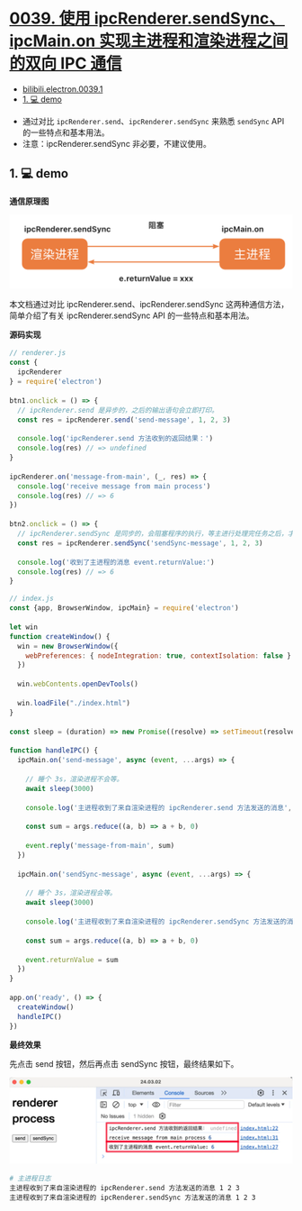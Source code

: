 # [0039. 使用 ipcRenderer.sendSync、ipcMain.on 实现主进程和渲染进程之间的双向 IPC 通信](https://github.com/Tdahuyou/electron/tree/main/0039.%20%E4%BD%BF%E7%94%A8%20ipcRenderer.sendSync%E3%80%81ipcMain.on%20%E5%AE%9E%E7%8E%B0%E4%B8%BB%E8%BF%9B%E7%A8%8B%E5%92%8C%E6%B8%B2%E6%9F%93%E8%BF%9B%E7%A8%8B%E4%B9%8B%E9%97%B4%E7%9A%84%E5%8F%8C%E5%90%91%20IPC%20%E9%80%9A%E4%BF%A1)

<!-- region:toc -->
- [bilibili.electron.0039.1](https://www.bilibili.com/video/BV1544219774)
- [1. 💻 demo](#1--demo-7)
<!-- endregion:toc -->
- 通过对比 `ipcRenderer.send`、`ipcRenderer.sendSync` 来熟悉 `sendSync` API 的一些特点和基本用法。
- 注意：ipcRenderer.sendSync 非必要，不建议使用。

## 1. 💻 demo

**通信原理图**

![](md-imgs/2024-10-05-20-10-08.png)

本文档通过对比 ipcRenderer.send、ipcRenderer.sendSync 这两种通信方法，简单介绍了有关 ipcRenderer.sendSync API 的一些特点和基本用法。

**源码实现**

```javascript
// renderer.js
const {
  ipcRenderer
} = require('electron')

btn1.onclick = () => {
  // ipcRenderer.send 是异步的，之后的输出语句会立即打印。
  const res = ipcRenderer.send('send-message', 1, 2, 3)

  console.log('ipcRenderer.send 方法收到的返回结果：')
  console.log(res) // => undefined
}

ipcRenderer.on('message-from-main', (_, res) => {
  console.log('receive message from main process')
  console.log(res) // => 6
})

btn2.onclick = () => {
  // ipcRenderer.sendSync 是同步的，会阻塞程序的执行，等主进行处理完任务之后，才会继续往下执行。
  const res = ipcRenderer.sendSync('sendSync-message', 1, 2, 3)

  console.log('收到了主进程的消息 event.returnValue:')
  console.log(res) // => 6
}
```

```javascript
// index.js
const {app, BrowserWindow, ipcMain} = require('electron')

let win
function createWindow() {
  win = new BrowserWindow({
    webPreferences: { nodeIntegration: true, contextIsolation: false }
  })

  win.webContents.openDevTools()

  win.loadFile("./index.html")
}

const sleep = (duration) => new Promise((resolve) => setTimeout(resolve, duration))

function handleIPC() {
  ipcMain.on('send-message', async (event, ...args) => {

    // 睡个 3s，渲染进程不会等。
    await sleep(3000)

    console.log('主进程收到了来自渲染进程的 ipcRenderer.send 方法发送的消息', ...args)

    const sum = args.reduce((a, b) => a + b, 0)

    event.reply('message-from-main', sum)
  })

  ipcMain.on('sendSync-message', async (event, ...args) => {

    // 睡个 3s，渲染进程会等。
    await sleep(3000)

    console.log('主进程收到了来自渲染进程的 ipcRenderer.sendSync 方法发送的消息', ...args)

    const sum = args.reduce((a, b) => a + b, 0)

    event.returnValue = sum
  })
}

app.on('ready', () => {
  createWindow()
  handleIPC()
})
```

**最终效果**

先点击 send 按钮，然后再点击 sendSync 按钮，最终结果如下。

![](md-imgs/2024-10-05-20-11-21.png)

```bash
# 主进程日志
主进程收到了来自渲染进程的 ipcRenderer.send 方法发送的消息 1 2 3
主进程收到了来自渲染进程的 ipcRenderer.sendSync 方法发送的消息 1 2 3
```







